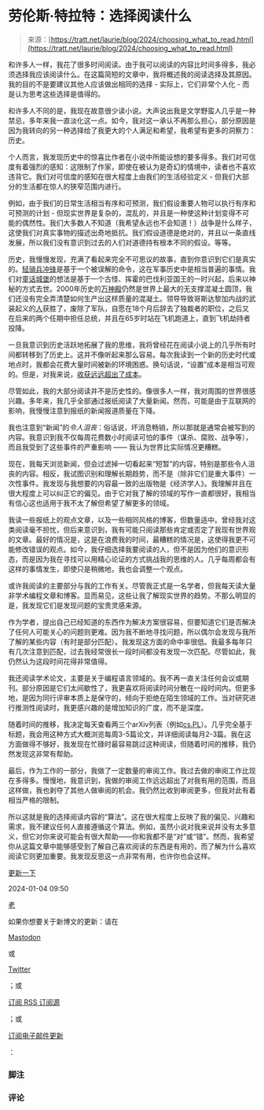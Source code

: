 <!--yml

分类：未分类

日期：2024-05-27 14:33:53

-->

# 劳伦斯·特拉特：选择阅读什么

> 来源：[https://tratt.net/laurie/blog/2024/choosing_what_to_read.html](https://tratt.net/laurie/blog/2024/choosing_what_to_read.html)

和许多人一样，我花了很多时间阅读。由于我可以阅读的内容比时间多得多，我必须选择我应该阅读什么。在这篇简短的文章中，我将概述我的阅读选择及其原因。我的目的不是要建议其他人应该做出相同的选择 - 实际上，它们非常个人化 - 而是认为思考这些选择是值得的。

和许多人不同的是，我现在故意很少读小说。大声说出我是文学野蛮人几乎是一种禁忌，多年来我一直淡化这一点。如今，我对这一承认不再那么担心，部分原因是因为我转向的另一种选择给了我更大的个人满足和希望，我希望有更多的洞察力：历史。

个人而言，我发现历史中的惊喜比作者在小说中所能设想的要多得多。我们对可信度有着强烈的感知：这限制了作家，即使在被认为是奇幻的情境中，读者也不喜欢违背它。我们对可信度的感知在很大程度上由我们的生活经验定义 - 但我们大部分的生活都在惊人的狭窄范围内进行。

例如，由于我们的日常生活相当有序和可预测，我们假设重要人物可以执行有序和可预测的计划 - 但现实世界是复杂的，混乱的，并且是一种使这种计划变得不可能的偶然性。我们大多数人不知道（我希望永远也不会知道！）战争是什么样子，这使我们对真实事物的描述出奇地抵抗。我们假设道德是绝对的，并且以一条直线发展，所以我们没有意识到过去的人们对道德持有根本不同的假设。等等。

历史，我慢慢发现，充满了看起来完全不可思议的故事，直到你意识到它们是真实的。[轻骑兵冲锋](https://en.wikipedia.org/wiki/Charge_of_the_Light_Brigade)是基于一个被误解的命令，这在军事历史中是相当普遍的事情。我们对[童话城堡](https://en.wikipedia.org/wiki/Neuschwanstein_Castle)的想法是基于一个古怪、挥霍的巴伐利亚国王的一时兴起，后来以神秘的方式去世。2000年历史的[万神殿](https://en.wikipedia.org/wiki/Pantheon,_Rome)仍然是世界上最大的无支撑混凝土圆顶，我们还没有完全弄清楚如何生产出这样质量的混凝土。领导导致哥斯达黎加内战的武装起义的[人](https://en.wikipedia.org/wiki/Jos%C3%A9_Figueres_Ferrer)获胜了，废除了军队，自愿在18个月后辞去了独裁者的职位，之后又在后来的两个任期中担任总统，并且在65岁时站在飞机跑道上，直到飞机劫持者投降。

一旦我意识到历史活跃地拓展了我的思维，我将曾经花在阅读小说上的几乎所有时间都转移到了历史上。这并不像听起来那么容易。每次我读到一个新的历史时代或地点时，我都会花费大量时间被新的环境困惑。换句话说，“设置”成本是相当可观的。但是，对我来说，[收获远远超出了成本](/laurie/blog/2020/alternative_sources_of_advice.html)。

尽管如此，我的大部分阅读并不是历史性的。像很多人一样，我对周围的世界很感兴趣。多年来，我几乎全部通过报纸阅读了大量新闻。然而，可能是由于互联网的影响，我慢慢注意到报纸的新闻报道质量在下降。

我也注意到“新闻”的*令人沮丧*：俗话说，坏消息畅销，所以那就是通常会被写到的内容。我意识到我不仅每周花费数小时阅读可怕的事件（谋杀、腐败、战争等），而且我受到了这些事件的严重影响 —— 我认为世界比实际情况更糟糕。

现在，我每天浏览新闻，但会过滤掉一切看起来“短暂”的内容，特别是那些令人沮丧的内容。相反，我试图识别和理解长期趋势，而不是（除非它们是重大事件）一次性事件。我发现与我想要的内容最一致的出版物是《经济学人》。我理解并且在很大程度上可以纠正它的偏见。由于它对我了解的领域的写作一直都很好，我相当有信心这也适用于我不太了解但希望了解更多的领域。

我读一些报纸上的观点文章，以及一些相同风格的博客，但数量适中。曾经我对这类阅读毫不担忧，但后来意识到，我有可能只阅读那些肯定或否定了我现有世界观的文章。最好的情况是，这是在浪费我的时间，最糟糕的情况是，这使得我更不可能修改错误的观点。如今，我仔细选择我要阅读的人，但不是因为他们的意识形态，而是因为我在寻找可以用精心论证的方式挑战我的思维的人。几乎每周都会有这样的事情发生，即使只是稍微地，我也会调整一个观点。

或许我阅读的主要部分与我的工作有关。尽管我正式是一名学者，但我每天读大量非学术编程文章和博客。显而易见，这些让我了解现实世界的趋势。不那么明显的是，我发现它们是发现问题的宝贵灵感来源。

作为学者，提出自己已经知道的东西作为解决方案很容易，但要知道它们是否解决了任何人可能关心的问题则更难。因为我不断地寻找问题，所以偶尔会发现与我所了解的某些内容（有时是部分匹配）。我发现这方面的命中率很低。我最多每年只有几次注意到匹配，过去我经常很长一段时间都没有发现一次匹配。尽管如此，我仍然认为这段时间花得非常值得。

我还阅读学术论文，主要是关于编程语言领域的。我不再一直关注任何会议或期刊。部分原因是它们太间歇性了，我更喜欢将阅读时间分散在一段时间内。但更多地，是因为同行评审本质上是保守的，倾向于拒绝在陌生领域的工作。当对研究进行推测性阅读时，我更感兴趣的是增加知识的广度，而不是深度。

随着时间的推移，我决定每天查看两三个arXiv列表（例如[cs.PL](https://arxiv.org/list/cs.PL/recent)）。几乎完全基于标题，我会用这种方式大概浏览每周3-5篇论文，并详细阅读每月2-3篇。我在这方面做得不够好，我发现在忙碌时最容易跳过这种阅读，但随着时间的推移，我仍然发现这非常有帮助。

最后，作为工作的一部分，我做了一定数量的审阅工作。我过去做的审阅工作比现在多得多。慢慢地，我意识到，我做的审阅工作远远超出了对我有用的范围，而且这样做，我也剥夺了其他人做审阅的机会。我仍然比收到审阅更多，但我对此有着相当严格的限制。

所以这就是我的选择阅读内容的“算法”。这在很大程度上反映了我的偏见、兴趣和需求，我不建议任何人直接遵循这个算法。例如，虽然小说对我来说并没有太多意义，但它对你来说可能会有很大帮助——你和我都不是“对”或“错”。然而，我希望你从这篇文章中能够感受到了解自己喜欢阅读的东西是有用的，而了解为什么喜欢阅读它则更加重要。我发现反思这一点非常有用，也许你也会这样。

[更新一下](/laurie/blog/2024/faster_shell_startup_with_shell_switching.html)

2024-01-04 09:50

[老](/laurie/blog/2023/debugging_a_failing_hotkey.html)

如果你想要关于新博文的更新：请在

[Mastodon](https://mastodon.social/@ltratt)

或

[Twitter](https://twitter.com/laurencetratt)

；或

[订阅 RSS 订阅源](../blog.rss)

；或

[订阅电子邮件更新](/laurie/newsletter/)

：

### 脚注

### 评论
